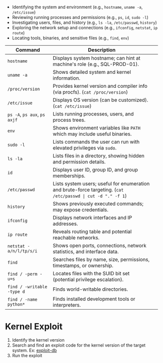 - Identifying the system and environment (e.g., `hostname`, `uname -a`, `/etc/issue`)
- Reviewing running processes and permissions (e.g., `ps`, `id`, `sudo -l`)
- Investigating users, files, and history (e.g., `ls -la`, `/etc/passwd`, `history`)
- Exploring the network setup and connections (e.g., `ifconfig`, `netstat`, `ip route`)
- Locating tools, binaries, and sensitive files (e.g., `find`, `env`)

| **Command**                  | **Description**                                                                                              |     |
| ---------------------------- | ------------------------------------------------------------------------------------------------------------ | --- |
| `hostname`                   | Displays system hostname; can hint at machine's role (e.g., SQL-PROD-01).                                    |     |
| `uname -a`                   | Shows detailed system and kernel information.                                                                |     |
| `/proc/version`              | Provides kernel version and compiler info (via procfs). (`cat /proc/version`)                                |     |
| `/etc/issue`                 | Displays OS version (can be customized).(`cat /etc/issue`)                                                   |     |
| `ps -A`, `ps aux`, `ps axjf` | Lists running processes, users, and process trees.                                                           |     |
| `env`                        | Shows environment variables like `PATH` which may include useful binaries.                                   |     |
| `sudo -l`                    | Lists commands the user can run with elevated privileges via `sudo`.                                         |     |
| `ls -la`                     | Lists files in a directory, showing hidden and permission details.                                           |     |
| `id`                         | Displays user ID, group ID, and group memberships.                                                           |     |
| `/etc/passwd`                | Lists system users; useful for enumeration and brute-force targeting. (`cat /etc/passwd \| cut -d "." -f 1`) |     |
| `history`                    | Shows previously executed commands; may expose credentials.                                                  |     |
| `ifconfig`                   | Displays network interfaces and IP addresses.                                                                |     |
| `ip route`                   | Reveals routing table and potential reachable networks.                                                      |     |
| `netstat -a/n/l/tp/s/i`      | Shows open ports, connections, network statistics, and interface data.                                       |     |
| `find`                       | Searches files by name, size, permissions, timestamps, or ownership.                                         |     |
| `find / -perm -u=s`          | Locates files with the SUID bit set (potential privilege escalation).                                        |     |
| `find / -writable -type d`   | Finds world-writable directories.                                                                            |     |
| `find / -name python*`       | Finds installed development tools or interpreters.                                                           |     |
# Kernel Exploit
1. Identify the kernel version
2. Search and find an exploit code for the kernel version of the target system. Ex: [exploit-db](https://www.exploit-db.com/)
3. Run the exploit 